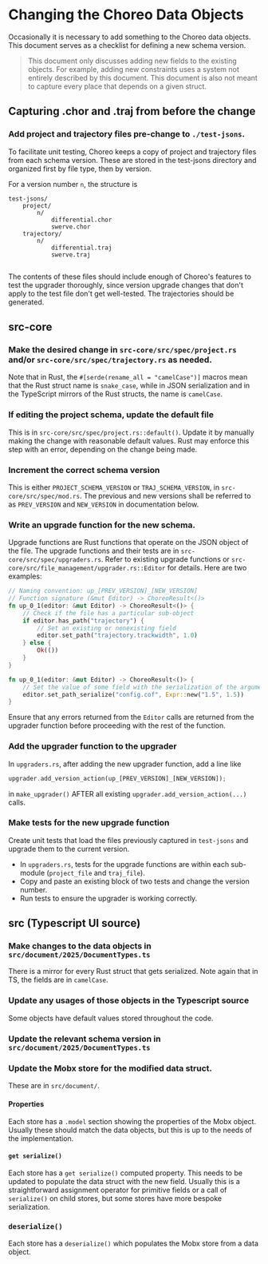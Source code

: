 # Changing the Choreo Data Objects

Occasionally it is necessary to add something to the Choreo data objects. This document serves as a checklist for defining a new schema version.

> This document only discusses adding new fields to the existing objects. For example, adding new constraints uses a system not entirely described by this document.
This document is also not meant to capture every place that depends on a given struct. 

## Capturing .chor and .traj from before the change

### Add project and trajectory files pre-change to `./test-jsons`.

To facilitate unit testing, Choreo keeps a copy of project and trajectory files from each schema version. These are stored in the test-jsons directory and organized first by file type, then by version.

For a version number `n`, the structure is
```
test-jsons/
    project/
        n/
            differential.chor
            swerve.chor
    trajectory/
        n/
            differential.traj
            swerve.traj
                
```
The contents of these files should include enough of Choreo's features to test the upgrader thoroughly, since version upgrade changes that don't apply to the test file don't get well-tested. The trajectories should be generated.


## src-core
### Make the desired change in `src-core/src/spec/project.rs` and/or `src-core/src/spec/trajectory.rs` as needed.
Note that in Rust, the `#[serde(rename_all = "camelCase")]` macros mean that the Rust struct name is `snake_case`, while in JSON serialization and in the TypeScript mirrors of the Rust structs, the name is `camelCase`.

### If editing the project schema, update the default file
This is in `src-core/src/spec/project.rs::default()`. Update it by manually making the change with reasonable default values. Rust may enforce this step with an error, depending on the change being made.

### Increment the correct schema version
This is either `PROJECT_SCHEMA_VERSION` or `TRAJ_SCHEMA_VERSION`, in `src-core/src/spec/mod.rs`. The previous and new versions shall be referred to as `PREV_VERSION` and `NEW_VERSION` in documentation below.

### Write an upgrade function for the new schema.

Upgrade functions are Rust functions that operate on the JSON object of the file. The upgrade functions and their tests are in `src-core/src/spec/upgraders.rs`. Refer to existing upgrade functions or `src-core/src/file_management/upgrader.rs::Editor` for details. Here are two examples:

```rs
// Naming convention: up_[PREV_VERSION]_[NEW_VERSION]
// Function signature (&mut Editor) -> ChoreoResult<()>
fn up_0_1(editor: &mut Editor) -> ChoreoResult<()> {
    // Check if the file has a particular sub-object
    if editor.has_path("trajectory") {
        // Set an existing or nonexisting field
        editor.set_path("trajectory.trackwidth", 1.0)
    } else {
        Ok(())
    }
}

fn up_0_1(editor: &mut Editor) -> ChoreoResult<()> {
    // Set the value of some field with the serialization of the argument
    editor.set_path_serialize("config.cof", Expr::new("1.5", 1.5))
}
```

Ensure that any errors returned from the `Editor` calls are returned from the upgrader function before proceeding with the rest of the function. 
### Add the upgrader function to the upgrader

In `upgraders.rs`, after adding the new upgrader function, add a line like
```rs
upgrader.add_version_action(up_[PREV_VERSION]_[NEW_VERSION]);
```
in `make_upgrader()` AFTER all existing `upgrader.add_version_action(...)` calls.

### Make tests for the new upgrade function
Create unit tests that load the files previously captured in `test-jsons` and upgrade them to the current version.
* In `upgraders.rs`, tests for the upgrade functions are within each sub-module (`project_file` and `traj_file`).
* Copy and paste an existing block of two tests and change the version number.
* Run tests to ensure the upgrader is working correctly.

## src (Typescript UI source)

### Make changes to the data objects in `src/document/2025/DocumentTypes.ts`

There is a mirror for every Rust struct that gets serialized. Note again that in TS, the fields are in `camelCase`. 

### Update any usages of those objects in the Typescript source

Some objects have default values stored throughout the code. 

### Update the relevant schema version in `src/document/2025/DocumentTypes.ts`

### Update the Mobx store for the modified data struct.

These are in `src/document/`.

#### Properties
Each store has a `.model` section showing the properties of the Mobx object. Usually these should match the data objects, but this is up to the needs of the implementation.

#### `get serialize()`
Each store has a `get serialize()` computed property. This needs to be updated to populate the data struct with the new field. Usually this is a straightforward assignment operator for primitive fields or a call of `serialize()` on child stores, but some stores have more bespoke serialization.

### `deserialize()`
Each store has a `deserialize()` which populates the Mobx store from a data object.